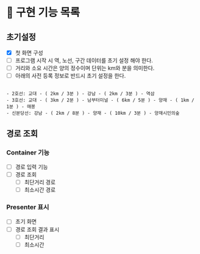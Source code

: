 # 🚀 구현 기능 목록

## 초기설정

- [x] 첫 화면 구성
- [ ] 프로그램 시작 시 역, 노선, 구간 데이터를 초기 설정 해야 한다.
- [ ] 거리와 소요 시간은 양의 정수이며 단위는 km와 분을 의미한다.
- [ ] 아래의 사전 등록 정보로 반드시 초기 설정을 한다.

```

- 2호선: 교대 - ( 2km / 3분 ) - 강남 - ( 2km / 3분 ) - 역삼
- 3호선: 교대 - ( 3km / 2분 ) - 남부터미널 - ( 6km / 5분 ) - 양재 - ( 1km / 1분 ) - 매봉
- 신분당선: 강남 - ( 2km / 8분 ) - 양재 - ( 10km / 3분 ) - 양재시민의숲
```

## 경로 조회

### Container 기능

- [ ] 경로 입력 기능
- [ ] 경로 조회
  - [ ] 최단거리 경로
  - [ ] 최소시간 경로

### Presenter 표시

- [ ] 초기 화면
- [ ] 경로 조회 결과 표시
  - [ ] 최단거리
  - [ ] 최소시간
